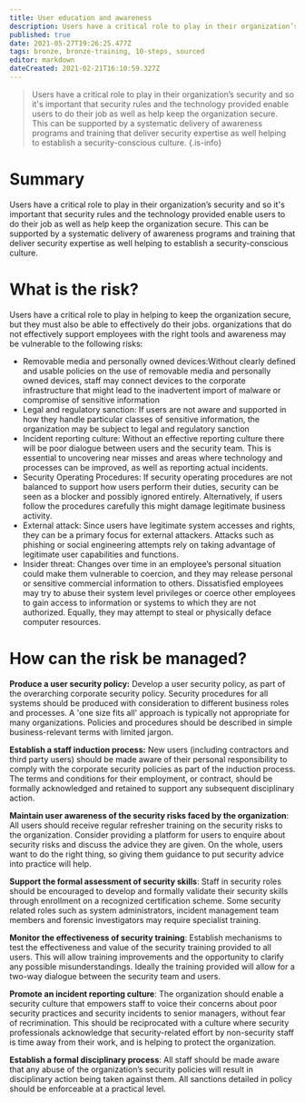 ```yaml
---
title: User education and awareness
description: Users have a critical role to play in their organization’s security and so it's important that security rules and the technology provided enable users to do their job as well as help keep the organization secure. 
published: true
date: 2021-05-27T19:26:25.477Z
tags: bronze, bronze-training, 10-steps, sourced
editor: markdown
dateCreated: 2021-02-21T16:10:59.327Z
---
```


> Users have a critical role to play in their organization’s security and so it's important that security rules and the technology provided enable users to do their job as well as help keep the organization secure. This can be supported by a systematic delivery of awareness programs and training that deliver security expertise as well helping to establish a security-conscious culture.
{.is-info}

# Summary
Users have a critical role to play in their organization’s security and so it's important that security rules and the technology provided enable users to do their job as well as help keep the organization secure. This can be supported by a systematic delivery of awareness programs and training that deliver security expertise as well helping to establish a security-conscious culture.

# What is the risk?
Users have a critical role to play in helping to keep the organization secure, but they must also be able to effectively do their jobs. organizations that do not effectively support employees with the right tools and awareness may be vulnerable to the following risks:

- Removable media and personally owned devices:Without clearly defined and usable policies on the use of removable media and personally owned devices, staff may connect devices to the corporate infrastructure that might lead to the inadvertent import of malware or compromise of sensitive information
- Legal and regulatory sanction: If users are not aware and supported in how they handle particular classes of sensitive information, the organization may be subject to legal and regulatory sanction
- Incident reporting culture: Without an effective reporting culture there will be poor dialogue between users and the security team. This is essential to uncovering near misses and areas where technology and processes can be improved, as well as reporting actual incidents.
- Security Operating Procedures: If security operating procedures are not balanced to support how users perform their duties, security can be seen as a blocker and possibly ignored entirely. Alternatively, if users follow the procedures carefully this might damage legitimate business activity.
- External attack: Since users have legitimate system accesses and rights, they can be a primary focus for external attackers. Attacks such as phishing or social engineering attempts rely on taking advantage of legitimate user capabilities and functions.
- Insider threat: Changes over time in an employee’s personal situation could make them vulnerable to coercion, and they may release personal or sensitive commercial information to others. Dissatisfied employees may try to abuse their system level privileges or coerce other employees to gain access to information or systems to which they are not authorized. Equally, they may attempt to steal or physically deface computer resources.

# How can the risk be managed?
**Produce a user security policy:** Develop a user security policy, as part of the overarching corporate security policy. Security procedures for all systems should be produced with consideration to different business roles and processes. A 'one size fits all' approach is typically not appropriate for many organizations. Policies and procedures should be described in simple business-relevant terms with limited jargon.

**Establish a staff induction process:** New users (including contractors and third party users) should be made aware of their personal responsibility to comply with the corporate security policies as part of the induction process. The terms and conditions for their employment, or contract, should be formally acknowledged and retained to support any subsequent disciplinary action.

**Maintain user awareness of the security risks faced by the organization**: All users should receive regular refresher training on the security risks to the organization. Consider providing a platform for users to enquire about security risks and discuss the advice they are given. On the whole, users want to do the right thing, so giving them guidance to put security advice into practice will help.

**Support the formal assessment of security skills**: Staff in security roles should be encouraged to develop and formally validate their security skills through enrollment on a recognized certification scheme. Some security related roles such as system administrators, incident management team members and forensic investigators may require specialist training.

**Monitor the effectiveness of security training**: Establish mechanisms to test the effectiveness and value of the security training provided to all users. This will allow training improvements and the opportunity to clarify any possible misunderstandings. Ideally the training provided will allow for a two-way dialogue between the security team and users.

**Promote an incident reporting culture**: The organization should enable a security culture that empowers staff to voice their concerns about poor security practices and security incidents to senior managers, without fear of recrimination. This should be reciprocated with a culture where security professionals acknowledge that security-related effort by non-security staff is time away from their work, and is helping to protect the organization.

**Establish a formal disciplinary process**: All staff should be made aware that any abuse of the organization’s security policies will result in disciplinary action being taken against them. All sanctions detailed in policy should be enforceable at a practical level.

